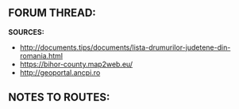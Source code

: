 ﻿**FORUM THREAD:**
- 


**SOURCES:**
- http://documents.tips/documents/lista-drumurilor-judetene-din-romania.html
- https://bihor-county.map2web.eu/
- http://geoportal.ancpi.ro


**NOTES TO ROUTES:**
- 
